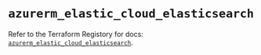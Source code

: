 # `azurerm_elastic_cloud_elasticsearch`

Refer to the Terraform Registory for docs: [`azurerm_elastic_cloud_elasticsearch`](https://www.terraform.io/docs/providers/azurerm/r/elastic_cloud_elasticsearch).
